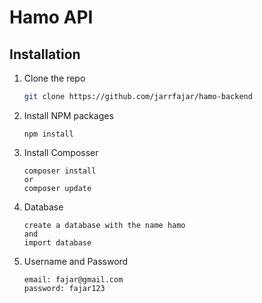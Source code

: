 # Hamo API
## Installation
1. Clone the repo

   ```bash
   git clone https://github.com/jarrfajar/hamo-backend
   ```
2. Install NPM packages

   ```npm
   npm install
   ```
3. Install Composser

   ```composer
   composer install
   or
   composer update
   ```

4. Database

   ```laravel
   create a database with the name hamo
   and
   import database
   ```

5. Username and Password

   ```laravel
   email: fajar@gmail.com
   password: fajar123
   ```